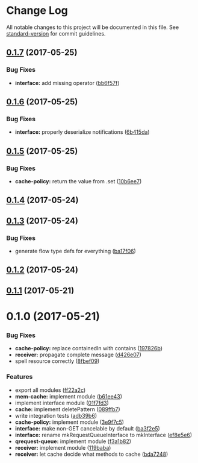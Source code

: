 # Change Log

All notable changes to this project will be documented in this file. See [standard-version](https://github.com/conventional-changelog/standard-version) for commit guidelines.

<a name="0.1.7"></a>
## [0.1.7](https://github.com/Kriegslustig/orq/compare/v0.1.6...v0.1.7) (2017-05-25)


### Bug Fixes

* **interface:** add missing operator ([bb6f57f](https://github.com/Kriegslustig/orq/commit/bb6f57f))



<a name="0.1.6"></a>
## [0.1.6](https://github.com/Kriegslustig/orq/compare/v0.1.5...v0.1.6) (2017-05-25)


### Bug Fixes

* **interface:** properly deserialize notifications ([6b415da](https://github.com/Kriegslustig/orq/commit/6b415da))



<a name="0.1.5"></a>
## [0.1.5](https://github.com/Kriegslustig/orq/compare/v0.1.4...v0.1.5) (2017-05-25)


### Bug Fixes

* **cache-policy:** return the value from .set ([10b6ee7](https://github.com/Kriegslustig/orq/commit/10b6ee7))



<a name="0.1.4"></a>
## [0.1.4](https://github.com/Kriegslustig/orq/compare/v0.1.3...v0.1.4) (2017-05-24)



<a name="0.1.3"></a>
## [0.1.3](https://github.com/Kriegslustig/orq/compare/v0.1.2...v0.1.3) (2017-05-24)


### Bug Fixes

* generate flow type defs for everything ([ba17f06](https://github.com/Kriegslustig/orq/commit/ba17f06))



<a name="0.1.2"></a>
## [0.1.2](https://github.com/Kriegslustig/orq/compare/v0.1.1...v0.1.2) (2017-05-24)



<a name="0.1.1"></a>
## [0.1.1](https://github.com/Kriegslustig/orq/compare/v0.1.0...v0.1.1) (2017-05-21)



<a name="0.1.0"></a>
# 0.1.0 (2017-05-21)


### Bug Fixes

* **cache-policy:** replace containedIn with contains ([197826b](https://github.com/Kriegslustig/orq/commit/197826b))
* **receiver:** propagate complete message ([d426e07](https://github.com/Kriegslustig/orq/commit/d426e07))
* spell resource correctly ([8fbef09](https://github.com/Kriegslustig/orq/commit/8fbef09))


### Features

* export all modules ([ff22a2c](https://github.com/Kriegslustig/orq/commit/ff22a2c))
* **mem-cache:** implement module ([b61ee43](https://github.com/Kriegslustig/orq/commit/b61ee43))
* implement interface module ([01f7fd3](https://github.com/Kriegslustig/orq/commit/01f7fd3))
* **cache:** implement deletePattern ([089ffb7](https://github.com/Kriegslustig/orq/commit/089ffb7))
* write integration tests ([adb39b6](https://github.com/Kriegslustig/orq/commit/adb39b6))
* **cache-policy:** implement module ([3e9f7c5](https://github.com/Kriegslustig/orq/commit/3e9f7c5))
* **interface:** make non-GET cancelable by default ([ba3f2e5](https://github.com/Kriegslustig/orq/commit/ba3f2e5))
* **interface:** rename mkRequestQueueInterface to mkInterface ([ef8e5e6](https://github.com/Kriegslustig/orq/commit/ef8e5e6))
* **qrequest-queue:** implement module ([f3a1b82](https://github.com/Kriegslustig/orq/commit/f3a1b82))
* **receiver:** implement module ([119baba](https://github.com/Kriegslustig/orq/commit/119baba))
* **receiver:** let cache decide what methods to cache ([bda7248](https://github.com/Kriegslustig/orq/commit/bda7248))
